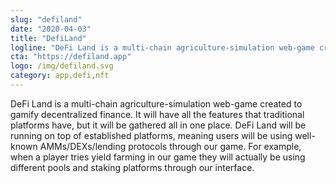 ```yaml
---
slug: "defiland"
date: "2020-04-03"
title: "DefiLand"
logline: "DeFi Land is a multi-chain agriculture-simulation web-game created to gamify decentralized finance."
cta: "https://defiland.app"
logo: /img/defiland.svg
category: app,defi,nft
---
```


DeFi Land is a multi-chain agriculture-simulation web-game created to gamify decentralized finance. It will have all the features that traditional platforms have, but it will be gathered all in one place. DeFi Land will be running on top of established platforms, meaning users will be using well-known AMMs/DEXs/lending protocols through our game. For example, when a player tries yield farming in our game they will actually be using different pools and staking platforms through our interface.